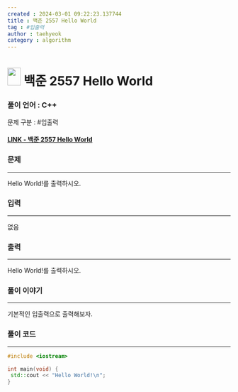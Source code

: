 ```yaml
---
created : 2024-03-01 09:22:23.137744
title : 백준 2557 Hello World
tag : #입출력
author : taehyeok
category : algorithm
---
```

# <img src="https://d2gd6pc034wcta.cloudfront.net/tier/1.svg" width="30" height="40"> 백준 2557 Hello World


### 풀이 언어 : C++

문제 구분 : #입출력
#### [LINK - 백준 2557 Hello World](https://www.acmicpc.net/problem/2557)

### 문제
<hr>

Hello World!를 출력하시오.

### 입력
<hr>

없음
### 출력
<hr>

Hello World!를 출력하시오.
### 풀이 이야기
<hr>

기본적인 입출력으로 출력해보자.

### 풀이 코드
<hr>

``` c++
#include <iostream>

int main(void) {
 std::cout << "Hello World!\n";
}

```
